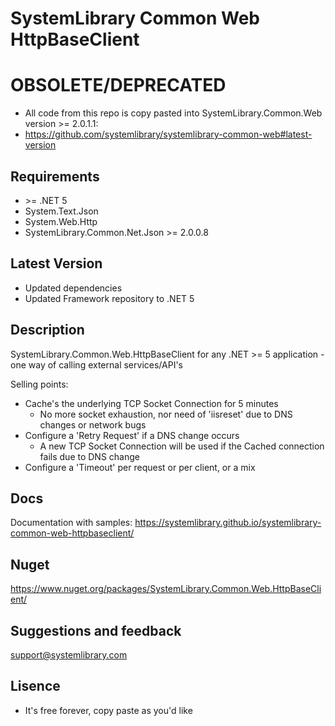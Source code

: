 # SystemLibrary Common Web HttpBaseClient

# OBSOLETE/DEPRECATED
- All code from this repo is copy pasted into SystemLibrary.Common.Web version >= 2.0.1.1:
- https://github.com/systemlibrary/systemlibrary-common-web#latest-version

## Requirements
- &gt;= .NET 5
- System.Text.Json
- System.Web.Http
- SystemLibrary.Common.Net.Json &gt;= 2.0.0.8

## Latest Version
- Updated dependencies
- Updated Framework repository to .NET 5

## Description
SystemLibrary.Common.Web.HttpBaseClient for any .NET &gt;= 5 application - one way of calling external services/API's

Selling points:
* Cache's the underlying TCP Socket Connection for 5 minutes
  * No more socket exhaustion, nor need of 'iisreset' due to DNS changes or network bugs
* Configure a 'Retry Request' if a DNS change occurs
  * A new TCP Socket Connection will be used if the Cached connection fails due to DNS change
* Configure a 'Timeout' per request or per client, or a mix


## Docs			
Documentation with samples:
https://systemlibrary.github.io/systemlibrary-common-web-httpbaseclient/

## Nuget
https://www.nuget.org/packages/SystemLibrary.Common.Web.HttpBaseClient/

## Suggestions and feedback
support@systemlibrary.com

## Lisence
- It's free forever, copy paste as you'd like
